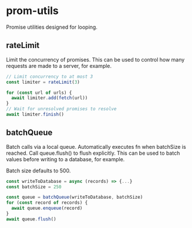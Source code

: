 # prom-utils

Promise utilities designed for looping.

## rateLimit

Limit the concurrency of promises. This can be used to control
how many requests are made to a server, for example.

```typescript
// Limit concurrency to at most 3
const limiter = rateLimit(3)

for (const url of urls) {
  await limiter.add(fetch(url))
}
// Wait for unresolved promises to resolve
await limiter.finish()
```

## batchQueue

Batch calls via a local queue. Automatically executes fn
when batchSize is reached. Call queue.flush() to flush explicitly.
This can be used to batch values before writing to a database, for
example.

Batch size defaults to 500.

```typescript
const writeToDatabase = async (records) => {...}
const batchSize = 250

const queue = batchQueue(writeToDatabase, batchSize)
for (const record of records) {
  await queue.enqueue(record)
}
await queue.flush()
```
